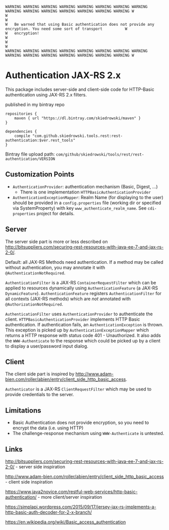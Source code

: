    WARNING WARNING WARNING WARNING WARNING WARNING WARNING WARNING WARNING WARNING WARNING WARNING WARNING WARNING WARNING W
    W																														W
    W   Be warned that using Basic authentication does not provide any encryption. You need some sort of transport 		    W
    W   encryption!																										    W
    W																														W
    WARNING WARNING WARNING WARNING WARNING WARNING WARNING WARNING WARNING WARNING WARNING WARNING WARNING WARNING WARNING W


# Authentication JAX-RS 2.x
This package includes server-side and client-side code for HTTP-Basic authentication using JAX-RS 2.x filters.

published in my bintray repo

	repositories {
    	maven { url "https://dl.bintray.com/skiedrowski/maven" }
    }
    	
    dependencies {
     	compile "com.github.skiedrowski.tools.rest:rest-authentication:$ver.rest_tools"
    }

Bintray file upload path: `com/github/skiedrowski/tools/rest/rest-authentication/VERSION`

## Customization Points
* `AuthenticationProvider`: authentication mechanism (Basic, Digest, ...) 
  * There is one implementation `HTTPBasicAuthenticationProvider` 
* `AuthenticationExceptionMapper`: Realm Name (for displaying to the user) should be provided in a `config.properties` 
	file (working dir or specified via SystemProperty) with key `www_authenticate_realm_name`. See `cdi-properties` project for details.

## Server
The server side part is more or less described on http://bitsuppliers.com/securing-rest-resources-with-java-ee-7-and-jax-rs-2-0/.

Default: all JAX-RS Methods need authentication.
If a method may be called without authentication, you may annotate it with `@AuthenticationNotRequired`.

`AuthenticationFilter` is a JAX-RS `ContainerRequestFilter` which can be applied to resources dynamically using `AuthenticationFeature` (a JAX-RS `DynamicFeature`).
`AuthenticationFeature` registers `AuthenticationFilter` for all contexts (JAX-RS methods) which are _not_ annotated with `@AuthorizationNotRequired`.

`AuthenticationFilter` uses `AuthenticationProvider` to authenticate the client.
`HTTPBasicAuthenticationProvider` implements HTTP Basic authentication. If authentication fails, an `AuthenticationException` is thrown. This exception is picked up by `AuthenticationExceptionMapper` which returns a HTTP response with status code 401 - Unauthorized. It also adds the `WWW-Authenticate` to the response which could be picked up by a client to display a user/password input dialog.

## Client
The client side part is inspired by http://www.adam-bien.com/roller/abien/entry/client_side_http_basic_access.

`Authenticator` is a JAX-RS `ClientRequestFilter` which may be used to provide credentials to the server.

## Limitations
* Basic Authentication does not provide encryption, so you need to encrypt the data (i.e. using HTTP)
* The challenge-response mechanism using `WWW-Authenticate` is untested.

## Links
http://bitsuppliers.com/securing-rest-resources-with-java-ee-7-and-jax-rs-2-0/ - server side inspiration

http://www.adam-bien.com/roller/abien/entry/client_side_http_basic_access      - client side inspiration

https://www.java2novice.com/restful-web-services/http-basic-authentication/ - more client/server inspiration

https://simplapi.wordpress.com/2015/09/17/jersey-jax-rs-implements-a-http-basic-auth-decoder-for-2-x-branch/

https://en.wikipedia.org/wiki/Basic_access_authentication